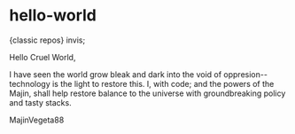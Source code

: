 # hello-world
  {classic repos} invis;
  
Hello Cruel World,

I have seen the world grow bleak and dark into the void of oppresion-- technology is the light to restore this. I, with code; and the powers of the Majin, shall help restore balance to the universe with groundbreaking policy and tasty stacks.

MajinVegeta88
